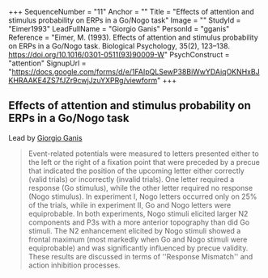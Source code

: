 +++
SequenceNumber = "11"
Anchor = ""
Title = "Effects of attention and stimulus probability on ERPs in a Go/Nogo task"
Image = ""
StudyId = "Eimer1993"
LeadFullName = "Giorgio Ganis"
PersonId = "gganis"
Reference = "Eimer, M. (1993). Effects of attention and stimulus probability on ERPs in a Go/Nogo task. Biological Psychology, 35(2), 123–138. https://doi.org/10.1016/0301-0511(93)90009-W"
PsychConstruct = "attention"
SignupUrl = "https://docs.google.com/forms/d/e/1FAIpQLSewP38BiWwYDAiqOKNHxBJKHRAAKE4ZS7fJZr9cwjJzuYXPRg/viewform"
+++


## <a name="Eimer1993"> Effects of attention and stimulus probability on ERPs in a Go/Nogo task


Lead by [Giorgio Ganis](/people/#gganis)


> Event-related potentials were measured to letters presented either to the left or the right of a fixation point that were preceded by a precue that indicated the position of the upcoming letter either correctly (valid trials) or incorrectly (invalid trials). One letter required a response (Go stimulus), while the other letter required no response (Nogo stimulus). In experiment I, Nogo letters occurred only on 25% of the trials, while in experiment II, Go and Nogo letters were equiprobable. In both experiments, Nogo stimuli elicited larger N2 components and P3s with a more anterior topography than did Go stimuli. The N2 enhancement elicited by Nogo stimuli showed a frontal maximum (most markedly when Go and Nogo stimuli were equiprobable) and was significantly influenced by precue validity. These results are discussed in terms of ''Response Mismatch'' and action inhibition processes.